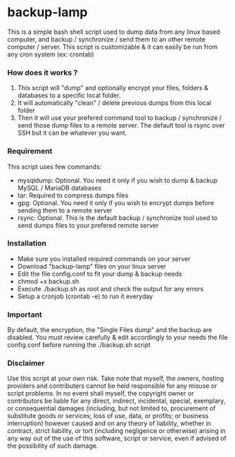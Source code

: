 # backup-lamp
This is a simple bash shell script used to dump data from any linux based computer, and backup / synchronize / send them to an other remote computer / server.
This script is customizable & it can easily be run from any cron system (ex: crontab)

### How does it works ?
1. This script will "dump" and optionally encrypt your files, folders & databases to a specific local folder.
2. It will automatically "clean" / delete previous dumps from this local folder
3. Then it will use your prefered command tool to backup / synchronize / send those dump files to a remote server. The default tool is rsync over SSH but it can be whatever you want.

### Requirement
This script uses few commands:
* mysqldump: Optional. You need it only if you wish to dump & backup MySQL / MariaDB databases
* tar: Required to compress dumps files
* gpg: Optional. You need it only if you wish to encrypt dumps before sending them to a remote server
* rsync: Optional. This is the default backup / synchronize tool used to send dumps files to your prefered remote server

### Installation
* Make sure you installed required commands on your server
* Download "backup-lamp" files on your linux server
* Edit the file config.conf to fit your dump & backup needs
* chmod +x backup.sh
* Execute ./backup.sh as root and check the output for any errors
* Setup a cronjob (crontab -e) to run it everyday

### Important
By default, the encryption, the "Single Files dump" and the backup are disabled.
You must review carefully & edit accordingly to your needs the file config.conf before running the ./backup.sh script

### Disclaimer
Use this script at your own risk. Take note that myself, the owners, hosting providers and contributers cannot be held responsible for any misuse or script problems.
In no event shall myself, the copyright owner or contributors be liable for any direct, indirect, incidental, special, exemplary, or consequential damages (including, but not limited to, procurement of substitute goods or services; loss of use, data, or profits; or business interruption) however caused and on any theory of liability, whether in contract, strict liability, or tort (including negligence or otherwise) arising in any way out of the use of this software, script or service, even if advised of the possibility of such damage.

